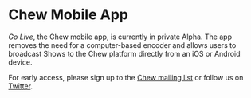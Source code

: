 # Chew Mobile App

*Go Live*, the Chew mobile app, is currently in private Alpha. The app removes the need for a computer-based encoder and allows users to broadcast Shows to the Chew platform directly from an iOS or Android device. 

For early access, please sign up to the [Chew mailing list](http://chew.tv/register) or follow us on [Twitter](http://twitter.com/chewofficial).

